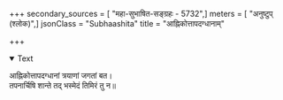 +++
secondary_sources = [ "महा-सुभाषित-सङ्ग्रहः - 5732",]
meters = [ "अनुष्टुप् (श्लोक)",]
jsonClass = "Subhaashita"
title = "आह्निकोत्तापदग्धानाम्"

+++

<details open><summary>Text</summary>

आह्निकोत्तापदग्धानां त्रयाणां जगतां बत।  
तपनार्चिषि शान्ते तद् भस्मेदं तिमिरं तु न॥
</details>
